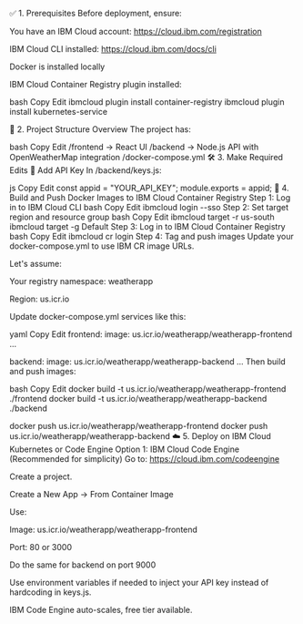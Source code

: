 ✅ 1. Prerequisites
Before deployment, ensure:

You have an IBM Cloud account: https://cloud.ibm.com/registration

IBM Cloud CLI installed: https://cloud.ibm.com/docs/cli

Docker is installed locally

IBM Cloud Container Registry plugin installed:

bash
Copy
Edit
ibmcloud plugin install container-registry
ibmcloud plugin install kubernetes-service

🧱 2. Project Structure Overview
The project has:

bash
Copy
Edit
/frontend      -> React UI
/backend       -> Node.js API with OpenWeatherMap integration
/docker-compose.yml
🛠️ 3. Make Required Edits
🔐 Add API Key
In /backend/keys.js:

js
Copy
Edit
const appid = "YOUR_API_KEY";
module.exports = appid;
🐳 4. Build and Push Docker Images to IBM Cloud Container Registry
Step 1: Log in to IBM Cloud CLI
bash
Copy
Edit
ibmcloud login --sso
Step 2: Set target region and resource group
bash
Copy
Edit
ibmcloud target -r us-south
ibmcloud target -g Default
Step 3: Log in to IBM Cloud Container Registry
bash
Copy
Edit
ibmcloud cr login
Step 4: Tag and push images
Update your docker-compose.yml to use IBM CR image URLs.

Let's assume:

Your registry namespace: weatherapp

Region: us.icr.io

Update docker-compose.yml services like this:

yaml
Copy
Edit
frontend:
  image: us.icr.io/weatherapp/weatherapp-frontend
  ...

backend:
  image: us.icr.io/weatherapp/weatherapp-backend
  ...
Then build and push images:

bash
Copy
Edit
docker build -t us.icr.io/weatherapp/weatherapp-frontend ./frontend
docker build -t us.icr.io/weatherapp/weatherapp-backend ./backend

docker push us.icr.io/weatherapp/weatherapp-frontend
docker push us.icr.io/weatherapp/weatherapp-backend
☁️ 5. Deploy on IBM Cloud Kubernetes or Code Engine
Option 1: IBM Cloud Code Engine (Recommended for simplicity)
Go to: https://cloud.ibm.com/codeengine

Create a project.

Create a New App → From Container Image

Use:

Image: us.icr.io/weatherapp/weatherapp-frontend

Port: 80 or 3000

Do the same for backend on port 9000

Use environment variables if needed to inject your API key instead of hardcoding in keys.js.

IBM Code Engine auto-scales, free tier available.

